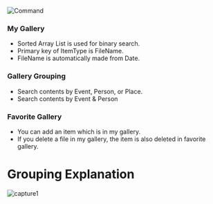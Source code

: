 
![Command](https://user-images.githubusercontent.com/73698877/101981000-e0e3d080-3cac-11eb-9b1e-749ddbbdabfa.PNG)

### My Gallery
- Sorted Array List is used for binary search.
- Primary key of ItemType is FileName.
- FileName is automatically made from Date.


### Gallery Grouping
- Search contents by Event, Person, or Place.
- Search contents by Event & Person

### Favorite Gallery
- You can add an item which is in my gallery.
- If you delete a file in my gallery, the item is also deleted in favorite gallery. 



# Grouping Explanation

![capture1](https://user-images.githubusercontent.com/73698877/101981275-01148f00-3caf-11eb-9c82-1ff0b1b37c51.png)

